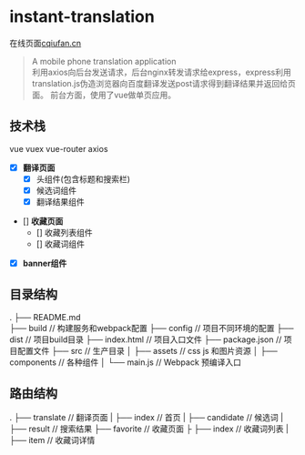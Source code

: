 # instant-translation
在线页面[cqiufan.cn](https://www.cqiufan.cn)
> A mobile phone translation application  
利用axios向后台发送请求，后台nginx转发请求给express，express利用translation.js伪造浏览器向百度翻译发送post请求得到翻译结果并返回给页面。
前台方面，使用了vue做单页应用。
## 技术栈
vue vuex vue-router axios
- [x] **翻译页面**
  - [x] 头组件(包含标题和搜索栏)
  - [x] 候选词组件
  - [x] 翻译结果组件
- [] **收藏页面**
  - [] 收藏列表组件
  - [] 收藏词组件
- [x] **banner组件** 
## 目录结构
.
├── README.md           
├── build              // 构建服务和webpack配置
├── config             // 项目不同环境的配置
├── dist               // 项目build目录
├── index.html         // 项目入口文件
├── package.json       // 项目配置文件
├── src                // 生产目录
│   ├── assets         // css js 和图片资源
│   ├── components     // 各种组件
│   └── main.js        // Webpack 预编译入口

## 路由结构
.
├── translate          // 翻译页面
|   ├── index          // 首页
|   ├── candidate      // 候选词
|   ├── result         // 搜索结果
├── favorite           // 收藏页面
├   ├── index          // 收藏词列表
|   ├── item           // 收藏词详情